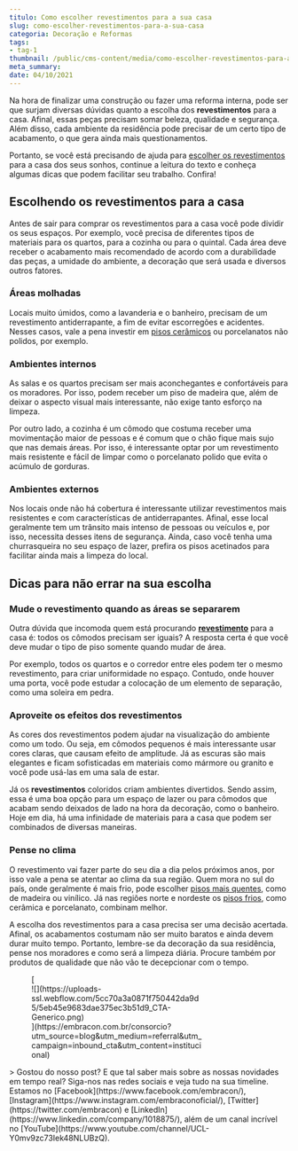 ```yaml
---
titulo: Como escolher revestimentos para a sua casa
slug: como-escolher-revestimentos-para-a-sua-casa
categoria: Decoração e Reformas
tags:
- tag-1
thumbnail: /public/cms-content/media/como-escolher-revestimentos-para-a-sua-casa.jpeg
meta_summary: 
date: 04/10/2021
---
```

Na hora de finalizar uma construção ou fazer uma reforma interna, pode ser que surjam diversas dúvidas quanto a escolha dos **revestimentos** para a casa. Afinal, essas peças precisam somar beleza, qualidade e segurança. Além disso, cada ambiente da residência pode precisar de um certo tipo de acabamento, o que gera ainda mais questionamentos.

Portanto, se você está precisando de ajuda para [escolher os revestimentos](https://www.embracon.com.br/blog/revestimento-de-metro-conheca-essa-tendencia-classica-e-charmosa) para a casa dos seus sonhos, continue a leitura do texto e conheça algumas dicas que podem facilitar seu trabalho. Confira!

Escolhendo os revestimentos para a casa
---------------------------------------

Antes de sair para comprar os revestimentos para a casa você pode dividir os seus espaços. Por exemplo, você precisa de diferentes tipos de materiais para os quartos, para a cozinha ou para o quintal. Cada área deve receber o acabamento mais recomendado de acordo com a durabilidade das peças, a umidade do ambiente, a decoração que será usada e diversos outros fatores.

### Áreas molhadas

Locais muito úmidos, como a lavanderia e o banheiro, precisam de um revestimento antiderrapante, a fim de evitar escorregões e acidentes. Nesses casos, vale a pena investir em [pisos cerâmicos](https://www.embracon.com.br/blog/5-dicas-para-escolher-os-pisos-de-cada-ambiente-da-casa) ou porcelanatos não polidos, por exemplo.

### Ambientes internos

As salas e os quartos precisam ser mais aconchegantes e confortáveis para os moradores. Por isso, podem receber um piso de madeira que, além de deixar o aspecto visual mais interessante, não exige tanto esforço na limpeza.

Por outro lado, a cozinha é um cômodo que costuma receber uma movimentação maior de pessoas e é comum que o chão fique mais sujo que nas demais áreas. Por isso, é interessante optar por um revestimento mais resistente e fácil de limpar como o porcelanato polido que evita o acúmulo de gorduras.

### Ambientes externos

Nos locais onde não há cobertura é interessante utilizar revestimentos mais resistentes e com características de antiderrapantes. Afinal, esse local geralmente tem um trânsito mais intenso de pessoas ou veículos e, por isso, necessita desses itens de segurança. Ainda, caso você tenha uma churrasqueira no seu espaço de lazer, prefira os pisos acetinados para facilitar ainda mais a limpeza do local.

Dicas para não errar na sua escolha
-----------------------------------

### Mude o revestimento quando as áreas se separarem

Outra dúvida que incomoda quem está procurando [**revestimento**](https://www.embracon.com.br/blog/revestimento-de-metro-conheca-essa-tendencia-classica-e-charmosa) para a casa é: todos os cômodos precisam ser iguais? A resposta certa é que você deve mudar o tipo de piso somente quando mudar de área.

Por exemplo, todos os quartos e o corredor entre eles podem ter o mesmo revestimento, para criar uniformidade no espaço. Contudo, onde houver uma porta, você pode estudar a colocação de um elemento de separação, como uma soleira em pedra.

### Aproveite os efeitos dos revestimentos

As cores dos revestimentos podem ajudar na visualização do ambiente como um todo. Ou seja, em cômodos pequenos é mais interessante usar cores claras, que causam efeito de amplitude. Já as escuras são mais elegantes e ficam sofisticadas em materiais como mármore ou granito e você pode usá-las em uma sala de estar.

Já os **revestimentos** coloridos criam ambientes divertidos. Sendo assim, essa é uma boa opção para um espaço de lazer ou para cômodos que acabam sendo deixados de lado na hora da decoração, como o banheiro. Hoje em dia, há uma infinidade de materiais para a casa que podem ser combinados de diversas maneiras.

### Pense no clima

O revestimento vai fazer parte do seu dia a dia pelos próximos anos, por isso vale a pena se atentar ao clima da sua região. Quem mora no sul do país, onde geralmente é mais frio, pode escolher [pisos mais quentes](https://www.embracon.com.br/blog/5-dicas-para-escolher-os-pisos-de-cada-ambiente-da-casa), como de madeira ou vinílico. Já nas regiões norte e nordeste os [pisos frios](https://www.embracon.com.br/blog/5-dicas-para-escolher-os-pisos-de-cada-ambiente-da-casa), como cerâmica e porcelanato, combinam melhor.

A escolha dos revestimentos para a casa precisa ser uma decisão acertada. Afinal, os acabamentos costumam não ser muito baratos e ainda devem durar muito tempo. Portanto, lembre-se da decoração da sua residência, pense nos moradores e como será a limpeza diária. Procure também por produtos de qualidade que não vão te decepcionar com o tempo.

<figure class="w-richtext-figure-type-image w-richtext-align-center" style="max-width:310px">[<div>![](https://uploads-ssl.webflow.com/5cc70a3a0871f750442da9d5/5eb45e9683dae375ec3b51d9_CTA-Generico.png)</div>](https://embracon.com.br/consorcio?utm_source=blog&utm_medium=referral&utm_campaign=inbound_cta&utm_content=institucional)</figure>> Gostou do nosso post? E que tal saber mais sobre as nossas novidades em tempo real? Siga-nos nas redes sociais e veja tudo na sua timeline. Estamos no [Facebook](https://www.facebook.com/embracon/), [Instagram](https://www.instagram.com/embraconoficial/), [Twitter](https://twitter.com/embracon) e [LinkedIn](https://www.linkedin.com/company/1018875/), além de um canal incrível no [YouTube](https://www.youtube.com/channel/UCL-Y0mv9zc73Iek48NLUBzQ).

